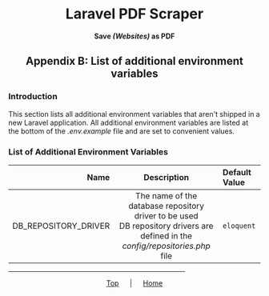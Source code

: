 <span align="center">

<h1 id="top">Laravel PDF Scraper</h1>

**Save *(Websites)* as PDF**

<h2>Appendix B: List of additional environment variables</h2>

</span>

### Introduction

This section lists all additional environment variables that aren't shipped in a new Laravel application.
All additional environment variables are listed at the bottom of the *.env.example* file and are set to convenient values.

### List of Additional Environment Variables

|                 Name |                                                            Description                                                            | Default Value |
| -------------------: | :-------------------------------------------------------------------------------------------------------------------------------: | :------------ |
| DB_REPOSITORY_DRIVER | The name of the database repository driver to be used</br>DB repository drivers are defined in the *config/repositories.php* file | `eloquent`    |

<span align="center">

<hr width="70%">

[Top](#top)
&emsp; | &emsp;
[Home](../README.md)

</span>


